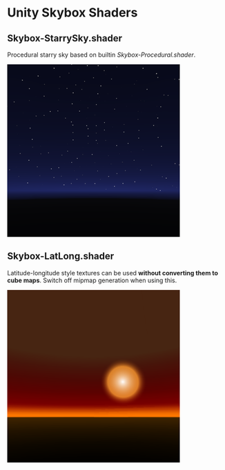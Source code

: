 # Unity Skybox Shaders

## Skybox-StarrySky.shader
Procedural starry sky based on builtin *Skybox-Procedural.shader*.

![StarrySky](Assets/Examples/StarrySkyScreenShot.png)

## Skybox-LatLong.shader
Latitude-longitude style textures can be used **without converting them to cube maps**. Switch off mipmap generation when using this.

![LatLong](Assets/Examples/LatLongScreenShot.png)
